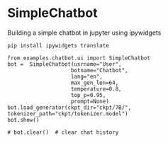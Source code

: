 # SimpleChatbot

Building a simple chatbot in jupyter using ipywidgets

```shell
pip install ipywidgets translate
```



```shell
from examples.chatbot.ui import SimpleChatbot
bot =  SimpleChatbot(usrname="User",
                    botname="Chatbot",
                    lang="en",
                    max_gen_len=64,
                    temperature=0.8,
                    top_p=0.95,
                    prompt=None)
bot.load_generator(ckpt_dir="ckpt/7B/", tokenizer_path="ckpt/tokenizer.model")
bot.show()

# bot.clear()  # clear chat history
```

